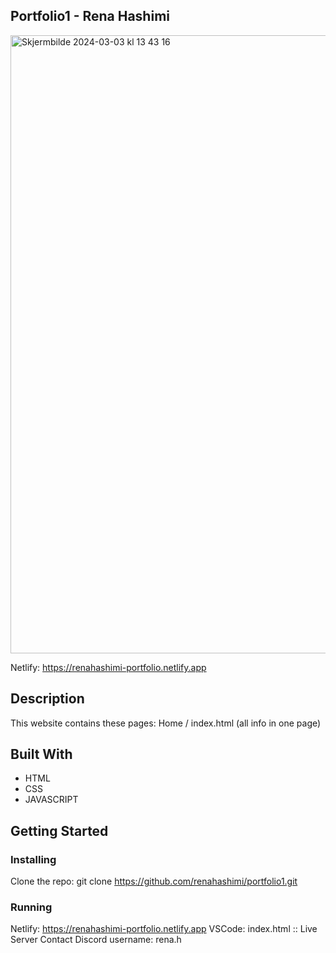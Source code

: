 ## Portfolio1 - Rena Hashimi
<img width="989" alt="Skjermbilde 2024-03-03 kl  13 43 16" src="https://github.com/renahashimi/Portfolio1/assets/132304085/be246a3e-5602-4153-8703-cde0fb27073e">

Netlify: https://renahashimi-portfolio.netlify.app

## Description

This website contains these pages:
Home / index.html (all info in one page)

## Built With
- HTML
- CSS
- JAVASCRIPT

## Getting Started
### Installing
Clone the repo:
git clone https://github.com/renahashimi/portfolio1.git
### Running
Netlify: https://renahashimi-portfolio.netlify.app
VSCode: index.html :: Live Server
Contact
Discord username: rena.h
